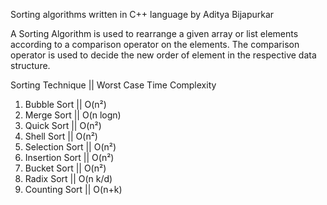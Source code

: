 Sorting algorithms written in C++ language by Aditya Bijapurkar 

A Sorting Algorithm is used to rearrange a given array or list elements according to a comparison operator on the elements. The comparison operator is used to decide the new order of element in the respective data structure.

Sorting Technique    ||     Worst Case Time Complexity            

1) Bubble Sort       ||         O(n²)
2) Merge Sort        ||         O(n logn)
3) Quick Sort        ||         O(n²)
4) Shell Sort         ||        O(n²)
5) Selection Sort     ||        O(n²)
6) Insertion Sort      ||       O(n²)
7) Bucket Sort         ||       O(n²)
8) Radix Sort          ||       O(n k/d)
9) Counting Sort   || O(n+k)
